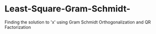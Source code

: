 # Least-Square-Gram-Schmidt-
Finding the solution to 'x' using Gram Schmidt  Orthogonalization and QR Factorization

